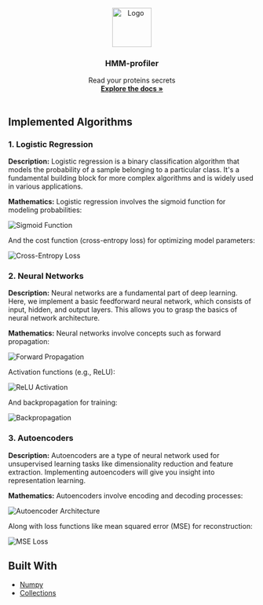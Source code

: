 <div id="top"></div>



<!-- PROJECT LOGO -->
<br />
<div align="center">
  <a href="https://github.com/othneildrew/Best-README-Template">
    <img src="protein_1axc.png" alt="Logo" width="80" height="80">
  </a>

  <h3 align="center">HMM-profiler</h3>

  <p align="center">
    Read your proteins secrets
    <br />
    <a href="https://github.com/Gero1999/code/edit/main/Python/HMM_profile_analyser"><strong>Explore the docs »</strong></a>
    <br />
    <br />
  </p>
</div>

## Implemented Algorithms

### 1. Logistic Regression

**Description:**
Logistic regression is a binary classification algorithm that models the probability of a sample belonging to a particular class. It's a fundamental building block for more complex algorithms and is widely used in various applications.

**Mathematics:**
Logistic regression involves the sigmoid function for modeling probabilities:

![Sigmoid Function](https://latex.codecogs.com/svg.image?%5Csigma%28z%29%20%3D%20%5Cfrac%7B1%7D%7B1%20&plus;%20e%5E%7B-z%7D%7D)

And the cost function (cross-entropy loss) for optimizing model parameters:

![Cross-Entropy Loss](https://latex.codecogs.com/svg.image?J%28%5Ctheta%29%20%3D%20-%5Cfrac%7B1%7D%7Bm%7D%5Csum_%7Bi%3D1%7D%5E%7Bm%7D%20%5By%5E%7B%28i%29%7D%20%5Clog%28h%28x%5E%7B%28i%29%7D%29%29%20&plus;%20%281%20-%20y%5E%7B%28i%29%7D%29%20%5Clog%281%20-%20h%28x%5E%7B%28i%29%7D%29%29%5D)

### 2. Neural Networks

**Description:**
Neural networks are a fundamental part of deep learning. Here, we implement a basic feedforward neural network, which consists of input, hidden, and output layers. This allows you to grasp the basics of neural network architecture.

**Mathematics:**
Neural networks involve concepts such as forward propagation:

![Forward Propagation](https://latex.codecogs.com/svg.image?z%5E%7B%28l%29%7D%20%3D%20%5Ctheta%5E%7B%28l-1%29%7D%20%5Ccdot%20a%5E%7B%28l-1%29%7D)

Activation functions (e.g., ReLU):

![ReLU Activation](https://latex.codecogs.com/svg.image?a%5E%7B%28l%29%7D%20%3D%20%5Ctext%7BReLU%7D%28z%5E%7B%28l%29%7D%29)

And backpropagation for training:

![Backpropagation](https://latex.codecogs.com/svg.image?%5Cdelta%5E%7B%28l%29%7D%20%3D%20%5Ctheta%5E%7B%28l%29%7D%20%5Ccdot%20%5Cdelta%5E%7B%28l&plus;1%29%7D%20%5Codot%20f%27%28z%5E%7B%28l%29%7D%29)

### 3. Autoencoders

**Description:**
Autoencoders are a type of neural network used for unsupervised learning tasks like dimensionality reduction and feature extraction. Implementing autoencoders will give you insight into representation learning.

**Mathematics:**
Autoencoders involve encoding and decoding processes:

![Autoencoder Architecture](https://latex.codecogs.com/svg.image?%5Ctext%7BEncoder%7D%3A%20%5Cquad%20z%20%3D%20f%28x%29%2C%20%5Cquad%20%5Ctext%7BDecoder%7D%3A%20%5Cquad%20x%27%20%3D%20g%28z%29)

Along with loss functions like mean squared error (MSE) for reconstruction:

![MSE Loss](https://latex.codecogs.com/svg.image?J%20%3D%20%5Cfrac%7B1%7D%7Bm%7D%20%5Csum_%7Bi%3D1%7D%5E%7Bm%7D%20%5Cleft%5C%7C%20x%5E%7B%28i%29%7D%20-%20x%27%5E%7B%28i%29%7D%20%5Cright%5C%7C%5E2)




## Built With

* [Numpy]()
* [Collections]()


